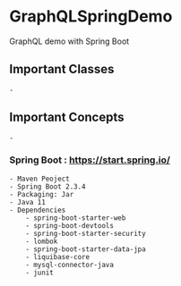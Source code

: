# GraphQLSpringDemo
GraphQL demo with Spring Boot

## Important Classes
    - 

## Important Concepts
    - 
    
### Spring Boot : https://start.spring.io/
    - Maven Peoject
    - Spring Boot 2.3.4
    - Packaging: Jar
    - Java 11
    - Dependencies
        - spring-boot-starter-web
        - spring-boot-devtools
        - spring-boot-starter-security
        - lombok
        - spring-boot-starter-data-jpa
        - liquibase-core
        - mysql-connector-java
        - junit
    
